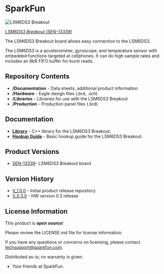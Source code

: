 SparkFun <PRODUCT NAME>
========================================

![LSM6DS3 Breakout](https://cdn.sparkfun.com/assets/learn_tutorials/4/1/6/perspective.jpg)

[*LSM6DS3 Breakout (SEN-13339)*](https://www.sparkfun.com/products/13339)

The LSM6DS3 Breakout board allows easy connection to the LSM6DS3.

The LSM6DS3 is a accelerometer, gyroscope, and temperature sensor with embedded functions targeted at cellphones.  It can do high sample rates and includes an 8kB FIFO buffer for burst reads.

Repository Contents
-------------------

* **/Documentation** - Data sheets, additional product information
* **/Hardware** - Eagle design files (.brd, .sch)
* **/Libraries** - Libraries for use with the LSM6DS3 Breakout
* **/Production** - Production panel files (.brd)

Documentation
--------------
* **[Library](https://github.com/sparkfun/SparkFun_LSM6DS3_Arduino_Library)** - C++ library for the LSM6DS3 Breakout.
* **[Hookup Guide](https://learn.sparkfun.com/tutorials/lsm6ds3-breakout-hookup-guide)** - Basic hookup guide for the LSM6DS3 Breakout.

Product Versions
----------------
* [SEN-13339](https://www.sparkfun.com/products/13339)- LSM6DS3 Breakout board

Version History
---------------
* [V_1.0.0](https://github.com/sparkfun/LSM6DS3_Breakout/releases/tag/V_1.0.0) - Initial product release repository
* [V_0.3.0](https://github.com/sparkfun/LSM6DS3_Breakout/releases/tag/V_0.3.0) - HW version 0.3 release

License Information
-------------------

This product is _**open source**_! 

Please review the LICENSE.md file for license information. 

If you have any questions or concerns on licensing, please contact techsupport@sparkfun.com.

Distributed as-is; no warranty is given.

- Your friends at SparkFun.
